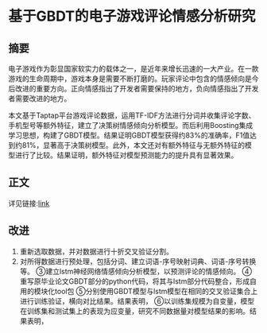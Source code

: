 # 基于GBDT的电子游戏评论情感分析研究
## 摘要
  电子游戏作为彰显国家软实力的载体之一，是近年来增长迅速的一大产业。在一款游戏的生命周期中，游戏本身是需要不断打磨的。玩家评论中包含的情感倾向是今后改进的重要方向。正向情感指出了开发者需要保持的地方，负向情感指出了开发者需要改进的地方。

  本文基于Taptap平台游戏评论数据，运用TF-IDF方法进行分词并收集评论字数、手机型号等额外特征，建立了决策树情感倾向分析模型。而后利用Boosting集成学习思想，构建了GBDT模型。结果证明GBDT模型获得约83%的准确率，F1值达到约81%，显著高于决策树模型。此外，本文还对有额外特征与无额外特征的模型进行了比较。结果证明，额外特征对模型预测能力的提升具有显著效果。

## 正文
  详见链接:[link](https://github.com/VillardX/GBDT_game_reviews/blob/main/GBDT_game_reviews_thesis.pdf)

## 改进
1. 重新选取数据，并对数据进行十折交叉验证分割。
2. 对所得数据进行预处理，包括分词、建立词语-序号映射词典、词语-序号转换等。
③建立lstm神经网络情感倾向分析模型，以预测评论的情感倾向。
④重写原毕业论文GBDT部分的python代码，将其与lstm部分代码整合，形成自用的模块化tool包
⑤分别使用GBDT模型与lstm模型在相同的交叉验证集合上进行训练验证，横向对比结果。结果表明，
⑥以训练集规模为自变量，模型在训练集和测试集上的表现为应变量，研究不同数据量对模型结果的影响。结果表明，
